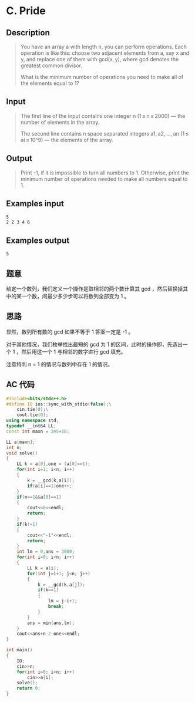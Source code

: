# C. Pride

## **Description**

> You have an array a with length n, you can perform operations. Each operation is like this: choose two adjacent elements from a, say x and y, and replace one of them with gcd(x, y), where gcd denotes the greatest common divisor.
>
> What is the minimum number of operations you need to make all of the elements equal to 1?



## **Input**

> The first line of the input contains one integer n (1 ≤ n ≤ 2000) — the number of elements in the array.
>
> The second line contains n space separated integers a1, a2, ..., an (1 ≤ ai ≤ 10^9) — the elements of the array.



## **Output**

> Print -1, if it is impossible to turn all numbers to 1. Otherwise, print the minimum number of operations needed to make all numbers equal to 1.



## **Examples input**

    5
    2 2 3 4 6



## **Examples output**

    5



## **题意**

给定一个数列，我们定义一个操作是取相邻的两个数计算其 gcd ，然后替换掉其中的某一个数，问最少多少步可以将数列全部变为 1 。



## **思路**

显然，数列所有数的 gcd 如果不等于 1 答案一定是 -1 。

对于其他情况，我们枚举找出最短的 gcd 为 1 的区间，此时的操作即，先造出一个 1 ，然后用这一个 1 与相邻的数字进行 gcd 填充。

注意特判 n = 1 的情况与数列中存在 1 的情况。



## **AC 代码**

```cpp
#include<bits/stdc++.h>
#define IO ios::sync_with_stdio(false);\
    cin.tie(0);\
    cout.tie(0);
using namespace std;
typedef __int64 LL;
const int maxn = 2e5+10;

LL a[maxn];
int n;
void solve()
{
    LL k = a[0],one = (a[0]==1);
    for(int i=1; i<n; i++)
    {
        k = __gcd(k,a[i]);
        if(a[i]==1)one++;
    }
    if(n==1&&a[0]==1)
    {
        cout<<0<<endl;
        return;
    }
    if(k!=1)
    {
        cout<<"-1"<<endl;
        return;
    }
    int lm = 0,ans = 3000;
    for(int i=0; i<n; i++)
    {
        LL k = a[i];
        for(int j=i+1; j<n; j++)
        {
            k = __gcd(k,a[j]);
            if(k==1)
            {
                lm = j-i+1;
                break;
            }
        }
        ans = min(ans,lm);
    }
    cout<<ans+n-2-one<<endl;
}

int main()
{
    IO;
    cin>>n;
    for(int i=0; i<n; i++)
        cin>>a[i];
    solve();
    return 0;
}
```

